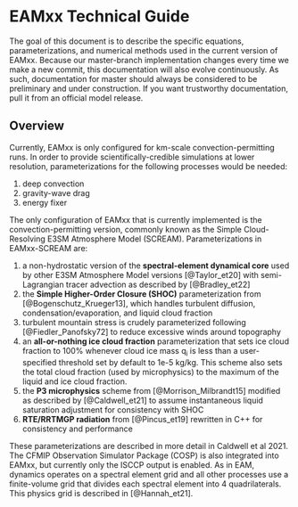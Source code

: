 # EAMxx Technical Guide

The goal of this document is to describe the specific equations, parameterizations, and numerical methods used in the current version of EAMxx. Because our master-branch implementation changes every time we make a new commit, this documentation will also evolve continuously. As such, documentation for master should always be considered to be preliminary and under construction. If you want trustworthy documentation, pull it from an official model release. 

## Overview

Currently, EAMxx is only configured for km-scale convection-permitting runs. In order to provide scientifically-credible simulations at lower resolution, parameterizations for the following processes would be needed:

1. deep convection
2. gravity-wave drag
3. energy fixer

The only configuration of EAMxx that is currently implemented is the convection-permitting version, commonly known as the Simple Cloud-Resolving E3SM Atmosphere Model (SCREAM). Parameterizations in EAMxx-SCREAM are:

1. a non-hydrostatic version of the **spectral-element dynamical core** used by other E3SM Atmosphere Model versions [@Taylor_et20] with semi-Lagrangian tracer advection as described by [@Bradley_et22]
2. the **Simple Higher-Order Closure (SHOC)** parameterization from [@Bogenschutz_Krueger13], which handles turbulent diffusion, condensation/evaporation, and liquid cloud fraction
3. turbulent mountain stress is crudely parameterized following [@Fiedler_Panofsky72] to reduce excessive winds around topography
4. an **all-or-nothing ice cloud fraction** parameterization that sets ice cloud fraction to 100% whenever cloud ice mass q<sub>i</sub> is less than a user-specified threshold set by default to 1e-5 kg/kg. This scheme also sets the total cloud fraction (used by microphysics) to the maximum of the liquid and ice cloud fraction.
5. the **P3 microphysics** scheme from [@Morrison_Milbrandt15] modified as described by [@Caldwell_et21] to assume instantaneous liquid saturation adjustment for consistency with SHOC
6. **RTE/RRTMGP radiation** from [@Pincus_et19] rewritten in C++ for consistency and performance

These parameterizations are described in more detail in Caldwell et al 2021. The CFMIP Observation Simulator Package (COSP) is also integrated into EAMxx, but currently only the ISCCP output is enabled. As in EAM, dynamics operates on a spectral element grid and all other processes use a finite-volume grid that divides each spectral element into 4 quadrilaterals. This physics grid is described in [@Hannah_et21].
